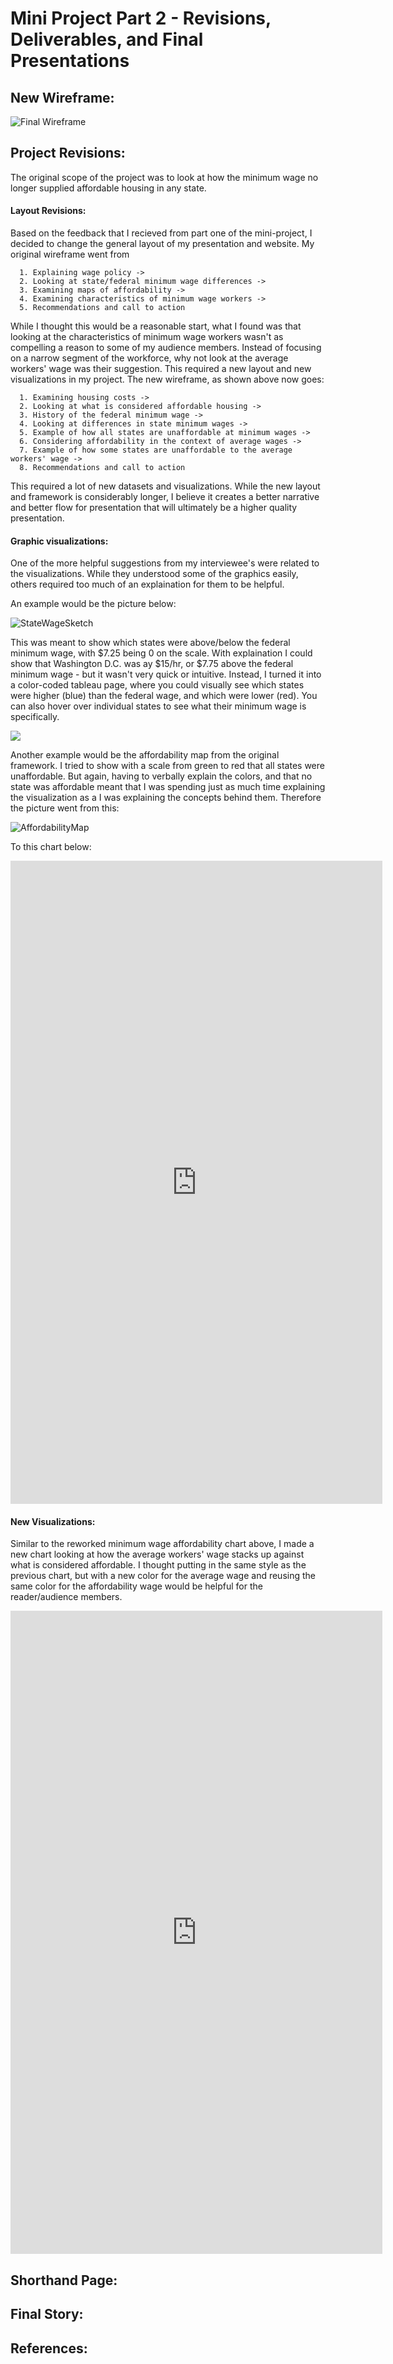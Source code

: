 # Mini Project Part 2 - Revisions, Deliverables, and Final Presentations

## New Wireframe:

![Final Wireframe](revised_wireframe.png)

## Project Revisions:

The original scope of the project was to look at how the minimum wage no longer supplied affordable housing in any state.

#### Layout Revisions:

Based on the feedback that I recieved from part one of the mini-project, I decided to change the general layout of my presentation and website. My original wireframe went from

      1. Explaining wage policy ->
      2. Looking at state/federal minimum wage differences ->
      3. Examining maps of affordability ->
      4. Examining characteristics of minimum wage workers ->
      5. Recommendations and call to action
      
While I thought this would be a reasonable start, what I found was that looking at the characteristics of minimum wage workers wasn't as compelling a reason to some of my audience members. Instead of focusing on a narrow segment of the workforce, why not look at the average workers' wage was their suggestion. This required a new layout and new visualizations in my project. The new wireframe, as shown above now goes:

      1. Examining housing costs ->
      2. Looking at what is considered affordable housing ->
      3. History of the federal minimum wage ->
      4. Looking at differences in state minimum wages ->
      5. Example of how all states are unaffordable at minimum wages ->
      6. Considering affordability in the context of average wages ->
      7. Example of how some states are unaffordable to the average workers' wage ->
      8. Recommendations and call to action
      
This required a lot of new datasets and visualizations. While the new layout and framework is considerably longer, I believe it creates a better narrative and better flow for presentation that will ultimately be a higher quality presentation.

#### Graphic visualizations:

One of the more helpful suggestions from my interviewee's were related to the visualizations. While they understood some of the graphics easily, others required too much of an explaination for them to be helpful.

An example would be the picture below:

![StateWageSketch](state_wage_sketch1.PNG)

This was meant to show which states were above/below the federal minimum wage, with $7.25 being 0 on the scale. With explaination I could show that Washington D.C. was ay $15/hr, or $7.75 above the federal minimum wage - but it wasn't very quick or intuitive. Instead, I turned it into a color-coded tableau page, where you could visually see which states were higher (blue) than the federal wage, and which were lower (red). You can also hover over individual states to see what their minimum wage is specifically.

<div class='tableauPlaceholder' id='viz1596491888743' style='position: relative'><noscript><a href='#'><img alt=' ' src='https:&#47;&#47;public.tableau.com&#47;static&#47;images&#47;Mi&#47;MinimumWagebyState_15958742828010&#47;Sheet1&#47;1_rss.png' style='border: none' /></a></noscript><object class='tableauViz'  style='display:none;'><param name='host_url' value='https%3A%2F%2Fpublic.tableau.com%2F' /> <param name='embed_code_version' value='3' /> <param name='site_root' value='' /><param name='name' value='MinimumWagebyState_15958742828010&#47;Sheet1' /><param name='tabs' value='no' /><param name='toolbar' value='yes' /><param name='static_image' value='https:&#47;&#47;public.tableau.com&#47;static&#47;images&#47;Mi&#47;MinimumWagebyState_15958742828010&#47;Sheet1&#47;1.png' /> <param name='animate_transition' value='yes' /><param name='display_static_image' value='yes' /><param name='display_spinner' value='yes' /><param name='display_overlay' value='yes' /><param name='display_count' value='yes' /><param name='language' value='en' /></object></div><script type='text/javascript'>var divElement = document.getElementById('viz1596491888743');var vizElement = divElement.getElementsByTagName('object')[0];vizElement.style.width='100%';vizElement.style.height=(divElement.offsetWidth*0.75)+'px';var scriptElement = document.createElement('script');scriptElement.src = 'https://public.tableau.com/javascripts/api/viz_v1.js';       vizElement.parentNode.insertBefore(scriptElement, vizElement); </script>

Another example would be the affordability map from the original framework. I tried to show with a scale from green to red that all states were unaffordable. But again, having to verbally explain the colors, and that no state was affordable meant that I was spending just as much time explaining the visualization as a I was explaining the concepts behind them. Therefore the picture went from this:

![AffordabilityMap](map_affordability_sketch1.PNG)

To this chart below:

<iframe title="No State Has Affordable Housing" aria-label="Range Plot" id="datawrapper-chart-qDIRF" src="https://datawrapper.dwcdn.net/qDIRF/5/" scrolling="no" frameborder="0" style="border: none;" width="595" height="1029"></iframe>

#### New Visualizations:

Similar to the reworked minimum wage affordability chart above, I made a new chart looking at how the average workers' wage stacks up against what is considered affordable. I thought putting in the same style as the previous chart, but with a new color for the average wage and reusing the same color for the affordability wage would be helpful for the reader/audience members.

<iframe title="Affordability is a Mixed Bag" aria-label="Range plot" id="datawrapper-chart-PfQK0" src="https://datawrapper.dwcdn.net/PfQK0/3/" scrolling="no" frameborder="0" style="border: none;" width="595" height="1029"></iframe>

## Shorthand Page:

## Final Story:

## References:
